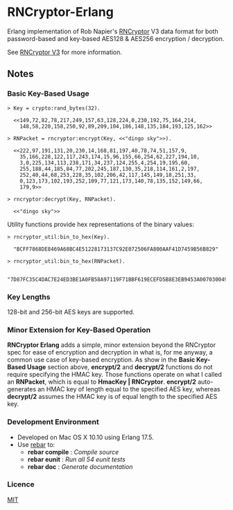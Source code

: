 # RNCryptor-Erlang

Erlang implementation of Rob Napier's <a href="https://github.com/RNCryptor/RNCryptor">RNCryptor</a> V3 data format for both password-based and key-based AES128 & AES256 encryption / decryption.

See <a
href="https://github.com/RNCryptor/RNCryptor-Spec/blob/master/RNCryptor-Spec-v3.md">RNCryptor
V3</a> for more information.


## Notes

### Basic Key-Based Usage

    > Key = crypto:rand_bytes(32).

      <<149,72,82,78,217,249,157,63,128,224,0,230,192,75,164,214, 
        148,58,220,158,250,92,89,209,104,186,148,135,184,193,125,162>>
    
    > RNPacket = rncryptor:encrypt(Key, <<"dingo sky">>).
    
      <<222,97,191,131,20,230,14,168,81,197,40,78,74,51,157,9,
        35,166,228,122,117,243,174,15,96,155,66,254,62,227,194,10,
        3,0,225,134,113,238,171,34,237,124,255,4,254,19,195,60,
        255,188,44,185,84,77,202,245,187,130,35,218,114,161,2,197,
        252,40,44,68,253,228,35,102,206,42,117,145,149,18,251,33,
        0,123,173,102,193,252,109,77,121,173,140,78,135,152,149,66,
        179,9>>
    
    > rncryptor:decrypt(Key, RNPacket).

      <<"dingo sky">>

Utility functions provide hex representations of the binary values:

    > rncryptor_util:bin_to_hex(Key).
    
      "BCFF7868DE8469A68BC4E51228173137C92E072506FA800AAF41D7459B56B829"

    > rncryptor_util:bin_to_hex(RNPacket).

      "7D87FC35C4DAC7E24ED3BE1A0FB58A97119F71BBF619ECEFD5B8E3EB9453A007030049ABF40D8156F006612523BE02527EA43A6C6D204F2CF8FBA99DF781CC941F82FC53432FFE32B944A5C37F7724FABF05D8B7393AF72FE3BCB7CA6D026B2E0885"

### Key Lengths

128-bit and 256-bit AES keys are supported.


### Minor Extension for Key-Based Operation

**RNCryptor Erlang** adds a simple, minor extension beyond the RNCryptor spec for ease of encryption and decryption in what is, for me anyway, a common use case of key-based encryption. As show in the **Basic Key-Based Usage** section above, **encrypt/2** and **decrypt/2** functions do not require specifying the HMAC key. Those functions operate on what I called an **RNPacket**, which is equal to **HmacKey \| RNCryptor**. **encrypt/2** auto-generates an HMAC key of length equal to the specified AES key, whereas **decrypt/2** assumes the HMAC key is of equal length to the specified AES key.

### Development Environment
 * Developed on Mac OS X 10.10 using Erlang 17.5.
 * Use <a href="https://github.com/rebar/rebar">rebar</a> to:
    * **rebar compile** : _Compile source_
    * **rebar eunit** : _Run all 54 eunit tests_
    * **rebar doc** : _Generate documentation_


### Licence
<a href="http://opensource.org/licenses/MIT">MIT</a>

